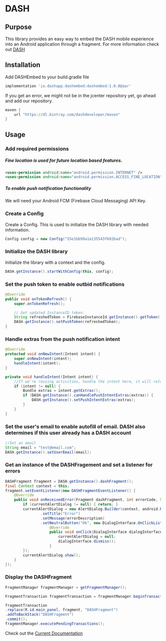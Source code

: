 # DASH

## Purpose

This library provides an easy way to embed the DASH mobile experience into an Android application through a fragment. For more information check out [DASH](http://www.dashapp.io)

## Installation

Add DASHEmbed to your build.gradle file

```groovy
implementation 'io.dashapp.dashembed:dashembed:1.0.0@aar'
```

If you get an error, we might not be in the jcenter repository yet, go ahead and add our repository.

```groovy
maven {
    url "https://dl.bintray.com/dashdeveloper/maven"
}
```

## Usage

### Add required permissions

##### Fine location is used for future location based features.

```xml
<uses-permission android:name="android.permission.INTERNET" />
<uses-permission android:name="android.permission.ACCESS_FINE_LOCATION" />
```

##### To enable push notification functionality

We will need your Android FCM (Firebase Cloud Messaging) API Key.

### Create a Config

Create a Config. This is used to initialize the DASH library with needed information.

```java
Config config = new Config("55e1bb99a1a135543f692bad");
```
### Initialize the DASH library

Initialize the library with a context and the config.

```java
DASH.getInstance().startWithConfig(this, config);
```

### Set the push token to enable outbid notifications

```java
@Override
public void onTokenRefresh() {
    super.onTokenRefresh();

    // Get updated InstanceID token.
    String refreshedToken = FirebaseInstanceId.getInstance().getToken();
    DASH.getInstance().setPushToken(refreshedToken);
}
```

### Handle extras from the push notification intent

```java
@Override
protected void onNewIntent(Intent intent) {
    super.onNewIntent(intent);
    handleIntent(intent);
}

private void handleIntent(Intent intent) {
    //If we're reusing activities, handle the intent here, it will reload the DASH interface
    if (intent != null) {
        Bundle extras = intent.getExtras();
        if (DASH.getInstance().canHandlePushIntentExtras(extras)) {
            DASH.getInstance().setPushIntentExtras(extras);
        }
    }
}
```

### Set the user's email to enable autofill of email. DASH also determines if this user already has a DASH account

```java
//Set an email
String email = "test@email.com";
DASH.getInstance().setUserEmail(email);
```

### Get an instance of the DASHFragement and set a listener for errors

```java
DASHFragment fragment = DASH.getInstance().dashFragment();
final Context context = this;
fragment.setEventListener(new DASHFragmentEventListener() {
    @Override
    public void onReceivedError(Fragment dashFragment, int errorCode, String errorDescription) {
        if (currentAlertDialog != null) { return; }
        currentAlertDialog = new AlertDialog.Builder(context, android.R.style.Theme_Material_Dialog_Alert)
                .setTitle("Error")
                .setMessage(errorDescription)
                .setNeutralButton("Ok", new DialogInterface.OnClickListener() {
                    @Override
                    public void onClick(DialogInterface dialogInterface, int i) {
                        currentAlertDialog = null;
                        dialogInterface.dismiss();
                    }
        });
        currentAlertDialog.show();
    }
});
```

### Display the  DASHFragment

```java
FragmentManager fragmentManager = getFragmentManager();

FragmentTransaction fragmentTransaction = fragmentManager.beginTransaction();

fragmentTransaction
.replace(R.id.main_panel, fragment, "DASHFragment")
.addToBackStack("DASHFragment")
.commit();
fragmentManager.executePendingTransactions();
```

Check out the [Current Documentation](https://github.com/DashAuction/Android-DASHEmbed/raw/master/Documentation/DASHAuctions_V1.pdf)
